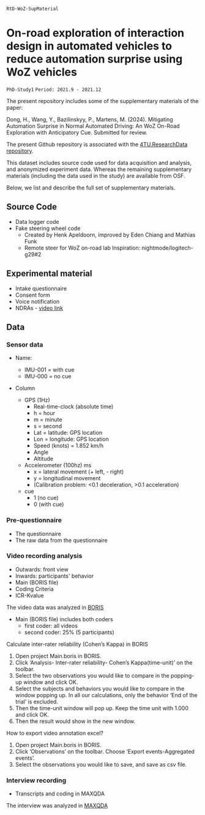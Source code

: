 `RtD-WoZ-SupMaterial`

# On-road exploration of interaction design in automated vehicles to reduce automation surprise using WoZ vehicles
`PhD-Study1`
`Period: 2021.9 - 2021.12`

The present repository includes some of the supplementary materials of the paper:

Dong, H., Wang, Y., Bazilinskyy, P., Martens, M. (2024). Mitigating Automation Surprise in Normal Automated Driving: An WoZ On-Road Exploration with Anticipatory Cue. Submitted for review.

The present Github repository is associated with the [4TU.ResearchData repository](#). 

This dataset includes source code used for data acquisition and analysis, and anonymized experiment data.
Whereas the remaining supplementary materials (including the data used in the study) are available from OSF.

Below, we list and describe the full set of supplementary materials. 

## Source Code
- Data logger code
- Fake steering wheel code
	- Created by Henk Apeldoorn, improved by Eden Chiang and Mathias Funk
	- Remote steer for WoZ on-road lab Inspiration: nightmode/logitech-g29#2

## Experimental material
- Intake questionnaire
- Consent form
- Voice notification
- NDRAs - [video link](https://youtu.be/seDX-MwoMJc?si=Ygf9BcaK_FUweHU)

## Data
### Sensor data
- Name:
  - IMU-001 = with cue
  - IMU-000 = no cue

- Column
  - GPS (1Hz)
	- Real-time-clock (absolute time)
	- h = hour
	- m = minute
	- s = second
	- Lat = latitude: GPS location
	- Lon = longitude: GPS location
	- Speed (knots) = 1.852 km/h
	- Angle
	- Altitude
  - Accelerometer (100hz) ms
	- x = lateral movement (+ left, - right)
	- y = longitudinal movement
	- (Calibration problem: <0.1 deceleration, >0.1 acceleration)
  - cue
  	- 1 (no cue)
	- 0 (with cue)

### Pre-questionnaire
- The questionnaire
- The raw data from the questionnaire

### Video recording analysis
- Outwards: front view
- Inwards: participants' behavior
- Main (BORIS file)
- Coding Criteria
- ICR-Kvalue

The video data was analyzed in [BORIS](https://doi.org/10.1111/2041-210X.12584)

- Main (BORIS file) includes both coders
	- first coder: all videos
	- second coder: 25% (5 participants)

Calculate inter-rater reliability (Cohen’s Kappa) in BORIS
  1.	Open project Main.boris in BORIS.
  2.	Click ‘Analysis- Inter-rater reliability- Cohen’s Kappa(time-unit)’ on the toolbar.
  3.	Select the two observations you would like to compare in the popping-up window and click OK.
  4.	Select the subjects and behaviors you would like to compare in the window popping up. In all our calculations, only the behavior ‘End of the trial’ is excluded.
  5.	Then the time-unit window will pop up. Keep the time unit with 1.000 and click OK.
  6.	Then the result would show in the new window.
	
How to export video annotation excel?
  1.	Open project Main.boris in BORIS.
  2.	Click ‘Observations’ on the toolbar. Choose ‘Export events-Aggregated events’.
  3.	Select the observations you would like to save, and save as csv file.

### Interview recording
- Transcripts and coding in MAXQDA

The interview was analyzed in [MAXQDA](https://www.maxqda.com/)
